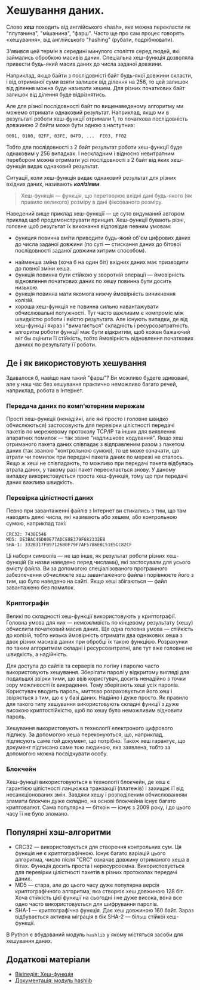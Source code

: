 # Хешування даних.

Слово ***хеш*** походить від англійського «hash», 
яке можна перекласти як "плутанина", "мішанина", "фарш". 
Часто ще про сам процес говорять «хешування», від англійського "hashing" (рубати, подрібнювати). 

З'явився цей термін в середині минулого століття серед людей, 
які займались обробкою масивів даних. 
Спеціальна хеш-функція дозволяла привести будь-який масив даних до числа заданої довжини. 

Наприклад, якщо байти з послідовністі байт будь-якої довжини скласти, 
і від отриманої суми взяти залишок від ділення на 256, 
то цей залишок від ділення можна буде називати хешем. 
Для різних початкових байт залишок від ділення буде відрізнятись. 

Але для різної послідовності байт по вищенаведеному алгоритму ми можемо отримати однаковий результат. 
Наприклад, якщо ми в результаті роботи хеш-функції отримали 1, 
то початкова послідовність довжиною 2 байти може бути одною з наступних:

	0001, 0100, 02FF, 03FE, 04FD, ...  FE03, FF02 

Тобто для послідовності з 2 байт результат роботи хеш-функції буде однаковим у 256 випадках. 
І нескладним і відносно невитратним перебором можна отримати усі послідовності з 2 байт 
від яких хеш-функція видає однаковий результат. 

Ситуації, коли хеш-функція видає однаковий результат для різних вхідних даних, 
називають ***колізіями***. 

> Хеш-функція — функція, що перетворює вхідні дані будь-якого (як правило великого) розміру в дані фіксованого розміру. 

Наведений вище приклад хеш-функції — це суто видуманий автором приклад 
щоб продемонструвати принцип. 
Хеш-функції бувають різні, головне щоб результат їх виконання відповідав певним умовам: 

* функция повинна вміти приводити будь-який об'єм цифрових даних до числа заданої довжини (по суті — стискання даних до бітової послідовності заданої довжини хитрим способом). 
- найменша зміна (хоча б на один біт) вхідних даних має призводити до повної зміни хеша. 
- функція повинна бути стійкою у зворотній операції — ймовірність відновлення початкових даних по хешу повинна бути досить низькою.
- функція повинна мати якомога нижчу ймовірність виникнення колізій.
- хороша хеш-функція не повинна сильно навантажувати обчислювальні потужності. 
Тут часто важливим є компроміс між швидкістю роботи і якістю результата. Але існують випадки, де від хеш-функції якраз і "вимагається" складність і ресурсозатратність. 
- алгоритм роботи функції має бути відкритим, щоб кожен бажаючий міг бы оцінити її стійкість, тобто ймовірність відновлення початкових данихх по результату її роботи.

## Де і як використовують хешування

Здавалося б, навіщо нам такий "фарш"? 
Ви можливо будете здивовані, 
але у наш час без хешування практично неможливо багато речей, 
наприклад, робота в Інтернет. 

### Передача даних по комп'ютерним мережам

Прості хеш-функції (ненадійні, але які просто і головне швидко обчислюються) 
застосовують для перевірки цілістності передачі пакетів по мережевому протоколу TCP/IP 
та інших для виявлення апаратних помилок — так зване "надлишкове кодування". 
Якщо хеш отриманого пакета даних 
співпадає з відправленим разом з пакетом даних (так званою "контрольною сумою), 
то це може означати, 
що втрати чи помилок при передачі пакета даних по мережі не сталось. 
Якщо ж хеші не співпадають, 
то можливо при передачі пакета відбулась втрата даних, 
у такому разі пакет пересилається знову. 
У даному випадку використовується проста хеш-функція, тому що при передачі даних важлива швидкість. 

### Перевірка цілістності даних

Певно при завантаженні файлів з Інтернет ви стикались з тим, 
що там наводять деякі числа, які називають або хешем, або контрольною сумою, наприклад такі: 

	CRC32: 7438E546
	MD5: DE3BAC46D80E77ADCE8E379F682332EB
	SHA-1: 332B317FB97126B0F79F7AF5786EBC51E5CC82CF
	
Ці набори символів — не що інше, 
як результат роботи різних хеш-функцій (їх назви наведено перед числами), 
які застосували для усього вмісту файла. 
Ви за допомогою спеціалізованого програмного забезпечення обчислюєте хеш завантаженого файла 
і порівнюєте його з тим, 
що було наведено на сайті. 
Якщо хеші збігаються — файл завантажено без помилок. 

### Криптографія

Великі по складності хеш-функції використовують у криптографії. 
Головна умова для них — неможливість по кінцевому результату (хешу) обчислити початковий масив даних. 
Ще одна головна умова — стійкість до колізій, 
тобто низька ймовірність отримати два однакових хеша з двох різних масивів даних 
при обробці їх такою функцією. 
Розрахунки по таким алгоритмам складні і ресурсовитратні, 
але тут вже головне не швидкість, а надійність. 

Для доступа до сайтів та серверів по логіну і паролю часто використовують хешування. 
Зберігати паролі у відкритому вигляді для подальшої звірки тими, 
що ввів користувач, 
досить ненадійно з точки зору можливості їх викрадення. 
Тому зберігають хеші усіх паролів. 
Користувач вводить пароль, 
миттєво розраховується його хеш і звіряється з тим, 
що є у базі даних. 
Надійно і дуже просто. 
Як правило для такого типу хешування використовують складні функції з дуже високою криптостійкістю, 
щоб по хешу було неможливим відновити пароль. 

Хешування використовують в технології електроного цифрового підпису. 
За допомогою хеша переконуються, 
що, наприклад, підписують саме той документ, 
що потрібно. 
Також хеш гарантує, 
що документ підписано саме тою людиною, 
яка заявлена, тобто за допомогою можна посвідчувати особу. 


### Блокчейн

Хеш-функції використовуються в технології блокчейн, 
де хеш є гарантією цілістності ланцюжка транзакції (платежів) 
і захищає її від несанкціонованих змін. 
Завдяки хешу і розподіленим обчислюванням зламати блокчен дуже складно, 
на основі блокчейна існує багато криптовалют. 
Сама популярна — біткоін — існує з 2009 року, і до цього часу її не було зломано. 

## Популярні хэш-алгоритми

- CRC32 — використовується для створення контрольних сум. Ця функція не є криптографічною. Існує багато варіацій цього алгоритма, число після "CRC" означає довжину отриманого хеша в бітах. Функція досить проста і нересурсоємна. Використовується для перевірки цілістності пакетів в різних протоколах передачі даних. 
- MD5 — стара, але до цього часу дуже популярна версія криптографічного алгоритма, яка створює хеш довжиною 128 біт. Хоча стійкість цієї функції на сьогодні і не дуже висока, вона все одно часто використовується для шифрування паролів. 
- SHA-1 — криптографічна функція. Дає хеш довжиною 160 байт. Зараз відбувається активна міграція в бік SHA-2 — більш стійкої хеш-функції. 

В Python є вбудований модуль `hashlib` у якому містяться засоби для хешування даних. 

## Додаткові матеріали

- [Вікіпедія: Хеш-функція](https://uk.wikipedia.org/wiki/%D0%A5%D0%B5%D1%88-%D1%84%D1%83%D0%BD%D0%BA%D1%86%D1%96%D1%8F#%D0%97%D0%B0%D1%81%D1%82%D0%BE%D1%81%D1%83%D0%B2%D0%B0%D0%BD%D0%BD%D1%8F_%D0%B3%D0%B5%D1%88-%D1%84%D1%83%D0%BD%D0%BA%D1%86%D1%96%D0%B9)
- [Документація: модуль hashlib](https://docs.python.org/3/library/hashlib.html)